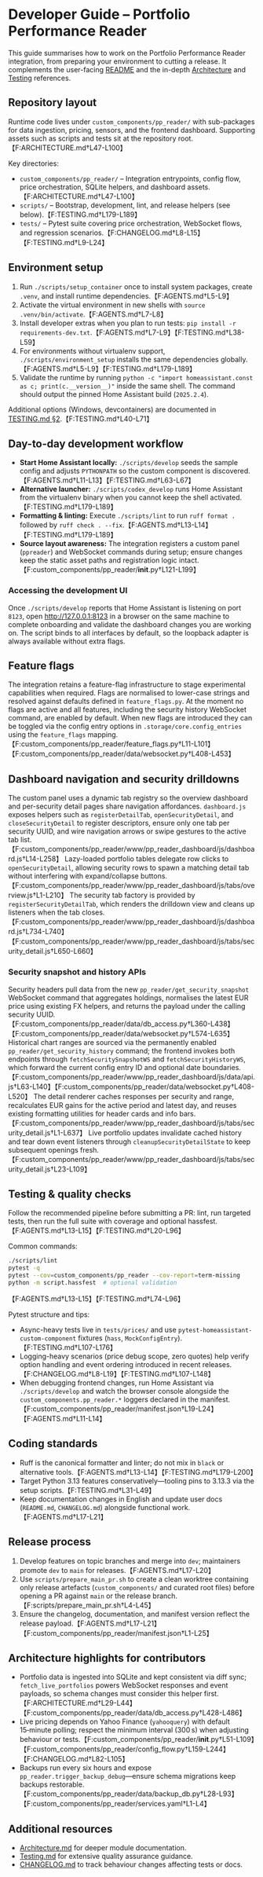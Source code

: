 # Developer Guide – Portfolio Performance Reader

This guide summarises how to work on the Portfolio Performance Reader integration, from preparing your environment to cutting a release. It complements the user-facing [README](README.md) and the in-depth [Architecture](ARCHITECTURE.md) and [Testing](TESTING.md) references.

## Repository layout
Runtime code lives under `custom_components/pp_reader/` with sub-packages for data ingestion, pricing, sensors, and the frontend dashboard. Supporting assets such as scripts and tests sit at the repository root.【F:ARCHITECTURE.md†L47-L100】

Key directories:
- `custom_components/pp_reader/` – Integration entrypoints, config flow, price orchestration, SQLite helpers, and dashboard assets.【F:ARCHITECTURE.md†L47-L100】
- `scripts/` – Bootstrap, development, lint, and release helpers (see below).【F:TESTING.md†L179-L189】
- `tests/` – Pytest suite covering price orchestration, WebSocket flows, and regression scenarios.【F:CHANGELOG.md†L8-L15】【F:TESTING.md†L9-L24】

## Environment setup
1. Run `./scripts/setup_container` once to install system packages, create `.venv`, and install runtime dependencies.【F:AGENTS.md†L5-L9】
2. Activate the virtual environment in new shells with `source .venv/bin/activate`.【F:AGENTS.md†L7-L8】
3. Install developer extras when you plan to run tests: `pip install -r requirements-dev.txt`.【F:AGENTS.md†L7-L9】【F:TESTING.md†L38-L59】
4. For environments without virtualenv support, `./scripts/environment_setup` installs the same dependencies globally.【F:AGENTS.md†L5-L9】【F:TESTING.md†L179-L189】
5. Validate the runtime by running `python -c "import homeassistant.const as c; print(c.__version__)"` inside the same shell. The command should output the pinned Home Assistant build (`2025.2.4`).

Additional options (Windows, devcontainers) are documented in [TESTING.md §2](TESTING.md).【F:TESTING.md†L40-L71】

## Day-to-day development workflow
- **Start Home Assistant locally:** `./scripts/develop` seeds the sample config and adjusts `PYTHONPATH` so the custom component is discovered.【F:AGENTS.md†L11-L13】【F:TESTING.md†L63-L67】
- **Alternative launcher:** `./scripts/codex_develop` runs Home Assistant from the virtualenv binary when you cannot keep the shell activated.【F:TESTING.md†L179-L189】
- **Formatting & linting:** Execute `./scripts/lint` to run `ruff format .` followed by `ruff check . --fix`.【F:AGENTS.md†L13-L14】【F:TESTING.md†L179-L189】
- **Source layout awareness:** The integration registers a custom panel (`ppreader`) and WebSocket commands during setup; ensure changes keep the static asset paths and registration logic intact.【F:custom_components/pp_reader/__init__.py†L121-L199】

### Accessing the development UI

Once `./scripts/develop` reports that Home Assistant is listening on port `8123`, open <http://127.0.0.1:8123> in a browser on the same machine to complete onboarding and validate the dashboard changes you are working on. The script binds to all interfaces by default, so the loopback adapter is always available without extra flags.

## Feature flags

The integration retains a feature-flag infrastructure to stage experimental capabilities when required. Flags are normalised to lower-case strings and resolved against defaults defined in `feature_flags.py`. At the moment no flags are active and all features, including the security history WebSocket command, are enabled by default. When new flags are introduced they can be toggled via the config entry options in `.storage/core.config_entries` using the `feature_flags` mapping.【F:custom_components/pp_reader/feature_flags.py†L11-L101】【F:custom_components/pp_reader/data/websocket.py†L408-L453】

## Dashboard navigation and security drilldowns

The custom panel uses a dynamic tab registry so the overview dashboard and per-security detail pages share navigation affordances. `dashboard.js` exposes helpers such as `registerDetailTab`, `openSecurityDetail`, and `closeSecurityDetail` to register descriptors, ensure only one tab per security UUID, and wire navigation arrows or swipe gestures to the active tab list.【F:custom_components/pp_reader/www/pp_reader_dashboard/js/dashboard.js†L14-L258】 Lazy-loaded portfolio tables delegate row clicks to `openSecurityDetail`, allowing security rows to spawn a matching detail tab without interfering with expand/collapse buttons.【F:custom_components/pp_reader/www/pp_reader_dashboard/js/tabs/overview.js†L1-L210】 The security tab factory is provided by `registerSecurityDetailTab`, which renders the drilldown view and cleans up listeners when the tab closes.【F:custom_components/pp_reader/www/pp_reader_dashboard/js/dashboard.js†L734-L740】【F:custom_components/pp_reader/www/pp_reader_dashboard/js/tabs/security_detail.js†L650-L660】

### Security snapshot and history APIs

Security headers pull data from the new `pp_reader/get_security_snapshot` WebSocket command that aggregates holdings, normalises the latest EUR price using existing FX helpers, and returns the payload under the calling security UUID.【F:custom_components/pp_reader/data/db_access.py†L360-L438】【F:custom_components/pp_reader/data/websocket.py†L574-L635】 Historical chart ranges are sourced via the permanently enabled `pp_reader/get_security_history` command; the frontend invokes both endpoints through `fetchSecuritySnapshotWS` and `fetchSecurityHistoryWS`, which forward the current config entry ID and optional date boundaries.【F:custom_components/pp_reader/www/pp_reader_dashboard/js/data/api.js†L63-L140】【F:custom_components/pp_reader/data/websocket.py†L408-L520】 The detail renderer caches responses per security and range, recalculates EUR gains for the active period and latest day, and reuses existing formatting utilities for header cards and info bars.【F:custom_components/pp_reader/www/pp_reader_dashboard/js/tabs/security_detail.js†L1-L637】 Live portfolio updates invalidate cached history and tear down event listeners through `cleanupSecurityDetailState` to keep subsequent openings fresh.【F:custom_components/pp_reader/www/pp_reader_dashboard/js/tabs/security_detail.js†L23-L109】

## Testing & quality checks
Follow the recommended pipeline before submitting a PR: lint, run targeted tests, then run the full suite with coverage and optional hassfest.【F:AGENTS.md†L13-L15】【F:TESTING.md†L20-L96】

Common commands:
```bash
./scripts/lint
pytest -q
pytest --cov=custom_components/pp_reader --cov-report=term-missing
python -m script.hassfest  # optional validation
```
【F:AGENTS.md†L13-L15】【F:TESTING.md†L74-L96】

Pytest structure and tips:
- Async-heavy tests live in `tests/prices/` and use `pytest-homeassistant-custom-component` fixtures (`hass`, `MockConfigEntry`).【F:TESTING.md†L107-L176】
- Logging-heavy scenarios (price debug scope, zero quotes) help verify option handling and event ordering introduced in recent releases.【F:CHANGELOG.md†L8-L19】【F:TESTING.md†L107-L148】
- When debugging frontend changes, run Home Assistant via `./scripts/develop` and watch the browser console alongside the `custom_components.pp_reader.*` loggers declared in the manifest.【F:custom_components/pp_reader/manifest.json†L19-L24】【F:AGENTS.md†L11-L14】

## Coding standards
- Ruff is the canonical formatter and linter; do not mix in `black` or alternative tools.【F:AGENTS.md†L13-L14】【F:TESTING.md†L179-L200】
- Target Python 3.13 features conservatively—tooling pins to 3.13.3 via the setup scripts.【F:TESTING.md†L31-L49】
- Keep documentation changes in English and update user docs (`README.md`, `CHANGELOG.md`) alongside functional work.【F:AGENTS.md†L17-L21】

## Release process
1. Develop features on topic branches and merge into `dev`; maintainers promote `dev` to `main` for releases.【F:AGENTS.md†L17-L20】
2. Use `scripts/prepare_main_pr.sh` to create a clean worktree containing only release artefacts (`custom_components/` and curated root files) before opening a PR against `main` or the release branch.【F:scripts/prepare_main_pr.sh†L4-L45】
3. Ensure the changelog, documentation, and manifest version reflect the release payload.【F:AGENTS.md†L17-L21】【F:custom_components/pp_reader/manifest.json†L1-L25】

## Architecture highlights for contributors
- Portfolio data is ingested into SQLite and kept consistent via diff sync; `fetch_live_portfolios` powers WebSocket responses and event payloads, so schema changes must consider this helper first.【F:ARCHITECTURE.md†L29-L44】【F:custom_components/pp_reader/data/db_access.py†L428-L486】
- Live pricing depends on Yahoo Finance (`yahooquery`) with default 15‑minute polling; respect the minimum interval (300 s) when adjusting behaviour or tests.【F:custom_components/pp_reader/__init__.py†L51-L109】【F:custom_components/pp_reader/config_flow.py†L159-L244】【F:CHANGELOG.md†L82-L105】
- Backups run every six hours and expose `pp_reader.trigger_backup_debug`—ensure schema migrations keep backups restorable.【F:custom_components/pp_reader/data/backup_db.py†L28-L93】【F:custom_components/pp_reader/services.yaml†L1-L4】

## Additional resources
- [Architecture.md](ARCHITECTURE.md) for deeper module documentation.
- [Testing.md](TESTING.md) for extensive quality assurance guidance.
- [CHANGELOG.md](CHANGELOG.md) to track behaviour changes affecting tests or docs.
